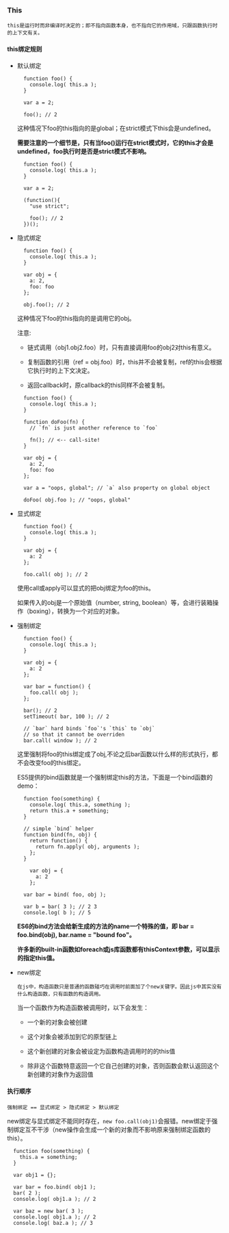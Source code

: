 ### This

`this是运行时而非编译时决定的；即不指向函数本身，也不指向它的作用域，只跟函数执行时的上下文有关。`

#### this绑定规则

- 默认绑定

  ```
    function foo() {
      console.log( this.a );
    }

    var a = 2;

    foo(); // 2
  ```
  这种情况下foo的this指向的是global；在strict模式下this会是undefined。
  
  **需要注意的一个细节是，只有当foo()运行在strict模式时，它的this才会是undefined，foo执行时是否是strict模式不影响。**
  
  ```
    function foo() {
      console.log( this.a );
    }

    var a = 2;

    (function(){
      "use strict";

      foo(); // 2
    })();
  ```
  
- 隐式绑定

  ```
    function foo() {
      console.log( this.a );
    }

    var obj = {
      a: 2,
      foo: foo
    };

    obj.foo(); // 2
  ```
  
  这种情况下foo的this指向的是调用它的obj。
  
  注意:
  
  - 链式调用（obj1.obj2.foo）时，只有直接调用foo的obj2对this有意义。

  - 复制函数的引用（ref = obj.foo）时，this并不会被复制，ref的this会根据它执行时的上下文决定。

  - 返回callback时，原callback的this同样不会被复制。

  ```
    function foo() {
      console.log( this.a );
    }

    function doFoo(fn) {
      // `fn` is just another reference to `foo`

      fn(); // <-- call-site!
    }

    var obj = {
      a: 2,
      foo: foo
    };

    var a = "oops, global"; // `a` also property on global object

    doFoo( obj.foo ); // "oops, global"
  ```
      
- 显式绑定

  ```
    function foo() {
      console.log( this.a );
    }

    var obj = {
      a: 2
    };

    foo.call( obj ); // 2
  ```
  
  使用call或apply可以显式的把obj绑定为foo的this。

  如果传入的obj是一个原始值（number, string, boolean）等，会进行装箱操作（boxing），转换为一个对应的对象。

- 强制绑定

  ```
    function foo() {
      console.log( this.a );
    }

    var obj = {
      a: 2
    };

    var bar = function() {
      foo.call( obj );
    };

    bar(); // 2
    setTimeout( bar, 100 ); // 2

    // `bar` hard binds `foo`'s `this` to `obj`
    // so that it cannot be overriden
    bar.call( window ); // 2
  ```
  
  这里强制将foo的this绑定成了obj,不论之后bar函数以什么样的形式执行，都不会改变foo的this绑定。

  ES5提供的bind函数就是一个强制绑定this的方法，下面是一个bind函数的demo：

  ```
    function foo(something) {
      console.log( this.a, something );
      return this.a + something;
    }

    // simple `bind` helper
    function bind(fn, obj) {
      return function() {
        return fn.apply( obj, arguments );
      };
    }

      var obj = {
        a: 2
      };

    var bar = bind( foo, obj );

    var b = bar( 3 ); // 2 3
    console.log( b ); // 5
  ```

  **ES6的bind方法会给新生成的方法的name一个特殊的值，即 bar = foo.bind(obj), bar.name = "bound foo"。**

  **许多新的built-in函数如foreach或js库函数都有thisContext参数，可以显示的指定this值。**

- new绑定

    `在js中，构造函数只是普通的函数碰巧在调用时前面加了个new关键字。因此js中其实没有什么构造函数，只有函数的构造调用。`

    当一个函数作为构造函数被调用时，以下会发生：

    - 一个新的对象会被创建

    - 这个对象会被添加到它的原型链上

    - 这个新创建的对象会被设定为函数构造调用时的的this值

    - 除非这个函数特意返回一个它自己创建的对象，否则函数会默认返回这个新创建的对象作为返回值

#### 执行顺序

`强制绑定 == 显式绑定 > 隐式绑定 > 默认绑定`

new绑定与显式绑定不能同时存在，`new foo.call(obj1)`会报错。new绑定于强制绑定互不干涉（new操作会生成一个新的对象而不影响原来强制绑定函数的this）。

```
  function foo(something) {
    this.a = something;
  }

  var obj1 = {};

  var bar = foo.bind( obj1 );
  bar( 2 );
  console.log( obj1.a ); // 2

  var baz = new bar( 3 );
  console.log( obj1.a ); // 2
  console.log( baz.a ); // 3
```


